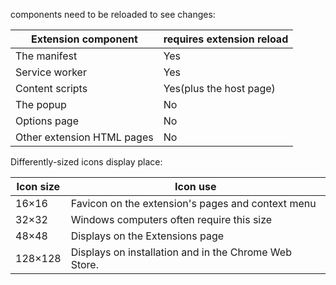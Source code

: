 components need to be reloaded to see changes:

Extension component | requires extension reload
--------------------|--------------------------
The manifest| Yes
Service worker | Yes
Content scripts | Yes(plus the host page)
The popup | No
Options page | No
Other extension HTML pages | No


Differently-sized icons display place:

Icon size | Icon use
----------|---------
16×16 | Favicon on the extension's pages and context menu
32×32 | Windows computers often require this size
48×48 | Displays on the Extensions page
128×128 | Displays on installation and in the Chrome Web Store.

